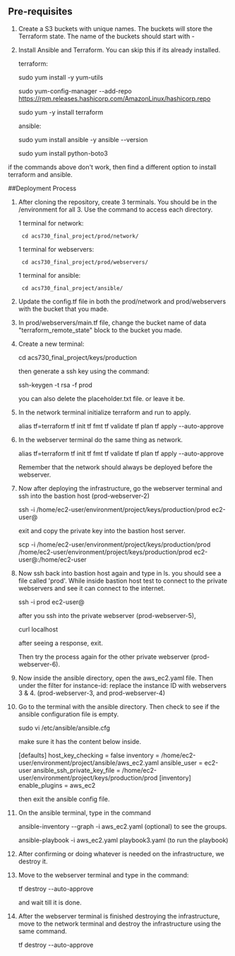 ## Pre-requisites

1. Create a S3 buckets with unique names. The buckets will store the Terraform state. The name of
the buckets should start with <env-name>-<unique-bucket-name>

2. Install Ansible and Terraform. You can skip this if its already installed.

    terraform: 
    
    sudo yum install -y yum-utils
    
    sudo yum-config-manager --add-repo https://rpm.releases.hashicorp.com/AmazonLinux/hashicorp.repo
    
    sudo yum -y install terraform
    
    ansible:
    
    sudo yum install ansible -y
    ansible --version
    
    sudo yum install python-boto3

if the commands above don't work, then find a different option to install terraform and ansible.


##Deployment Process

1. After cloning the repository, create 3 terminals. You should be in the /environment for all 3. Use the command to access each directory.
    
    1 terminal for network: 

        cd acs730_final_project/prod/network/
        
    1 terminal for webservers: 
    
        cd acs730_final_project/prod/webservers/
        
    1 terminal for ansible:
    
        cd acs730_final_project/ansible/


2. Update the config.tf file in both the prod/network and prod/webservers with the bucket that you made. 

3. In prod/webservers/main.tf file, change the bucket name of data "terraform_remote_state" block to the bucket you made.

4. Create a new terminal:
    
    cd acs730_final_project/keys/production

    then generate a ssh key using the command:
    
    ssh-keygen -t rsa -f prod
    
    you can also delete the placeholder.txt file. or leave it be.


5. In the network terminal initialize terraform and run to apply.

    alias tf=terraform
    tf init
    tf fmt
    tf validate
    tf plan
    tf apply --auto-approve
    
6. In the webserver terminal do the same thing as network. 

    alias tf=terraform
    tf init
    tf fmt
    tf validate
    tf plan
    tf apply --auto-approve
    
    Remember that the network should always be deployed before the webserver.

7. Now after deploying the infrastructure, go the webserver terminal and ssh into the bastion host (prod-webserver-2)
    
    ssh -i /home/ec2-user/environment/project/keys/production/prod ec2-user@<bastion-ip>
    
    exit and copy the private key into the bastion host server.

    scp -i /home/ec2-user/environment/project/keys/production/prod /home/ec2-user/environment/project/keys/production/prod ec2-user@<bastion-ip>:/home/ec2-user

8. Now ssh back into bastion host again and type in ls. you should see a file called 'prod'. 
   While inside bastion host test to connect to the private webservers and see it can connect to the internet.

    ssh -i prod ec2-user@<prod-webserver5-ip>
    
    after you ssh into the private webserver (prod-webserver-5),
    
    curl localhost
    
    after seeing a response, exit.
    
    Then try the process again for the other private webserver (prod-webserver-6).
    
9. Now inside the ansible directory, open the aws_ec2.yaml file. Then under the filter for instance-id: replace the instance ID with webservers 3 & 4. (prod-webserver-3, and prod-webserver-4)

10. Go to the terminal with the ansible directory. Then check to see if the ansible configuration file is empty.

    sudo vi /etc/ansible/ansible.cfg
    
    make sure it has the content below inside.
    
    [defaults]
    host_key_checking = false
    inventory = /home/ec2-user/environment/project/ansible/aws_ec2.yaml
    ansible_user = ec2-user 
    ansible_ssh_private_key_file = /home/ec2-user/environment/project/keys/production/prod
    [inventory]
    enable_plugins = aws_ec2
    
    then exit the ansible config file.
    
11. On the ansible terminal, type in the command 

    ansible-inventory --graph -i aws_ec2.yaml (optional) to see the groups.
    
    ansible-playbook -i aws_ec2.yaml playbook3.yaml (to run the playbook)
    
12. After confirming or doing whatever is needed on the infrastructure, we destroy it.

13. Move to the webserver terminal and type in the command:

     tf destroy --auto-approve
     
     and wait till it is done.
     
14. After the webserver terminal is finished destroying the infrastructure, move to the network terminal and destroy the infrastructure using the same command.
 
     tf destroy --auto-approve

